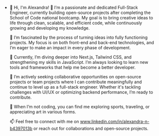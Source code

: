 - 👋 Hi, I'm Alexandra! 👋
I’m a passionate and dedicated Full-Stack Engineer, currently building open-source projects after completing the School of Code national bootcamp. My goal is to bring creative ideas to life through clean, scalable, and efficient code, while continuously growing and developing my knowledge.

    👀 I’m fascinated by the process of turning ideas into fully functioning projects. My focus is on both front-end and back-end technologies, and I’m eager to make an impact in every phase of development.

    🌱 Currently, I’m diving deeper into Next.js, Tailwind CSS, and strengthening my skills in JavaScript. I’m always looking to learn new tools and frameworks that help me become a better developer.

    💬 I’m actively seeking collaborative opportunities on open-source projects or team projects where I can contribute meaningfully and continue to level up as a full-stack engineer. Whether it's tackling challenges with UI/UX or optimizing backend performance, I’m ready to contribute.

    💞 When I’m not coding, you can find me exploring sports, traveling, or appreciating art in various forms.

    📫 Feel free to connect with me on www.linkedin.com/in/alexandra-n-b4397013b or reach out for collaborations and open-source projects.
